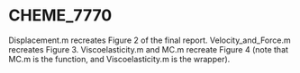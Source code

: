 # CHEME_7770

Displacement.m recreates Figure 2 of the final report. 
Velocity_and_Force.m recreates Figure 3.
Viscoelasticity.m and MC.m recreate Figure 4 (note that MC.m is the function, and Viscoelasticity.m is the wrapper). 
